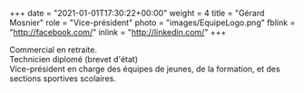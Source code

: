 +++
date = "2021-01-01T17:30:22+00:00"
weight = 4
title = "Gérard Mosnier"
role = "Vice-président"
photo = "images/EquipeLogo.png"
fblink = "http://facebook.com/"
inlink = "http://linkedin.com/"
+++

Commercial en retraite.  
Technicien diplomé (brevet d'état)  
Vice-président en charge des équipes de jeunes, de la formation, et des sections sportives scolaires.
